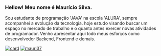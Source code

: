 ### Hellow! Meu nome é Maurício Silva.
Sou estudante de programação 'JAVA' na escola 'ALURA', sempre acompanhei a evolução da tecnologia.
hoje estudo visando buscar um espaço no mercado de trabalho e o quanto antes exercer novas atividades de programador.
Venho apresentar aqui todo meus esforços como desenvolvedor Backend, Frontend e demais. 

[![card](https://github-readme-stats.vercel.app/api?username=mauri37&theme=default&show_icons=true)](https://github.com/anuraghazra/github-readme-stats)
[![mauri37](https://github-readme-stats.vercel.app/api/top-langs/?username=mauri37&hide=html&layout=compact&theme=default)](https://github.com/anuraghazra/github-readme-stats)

